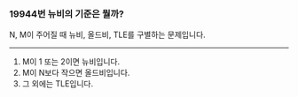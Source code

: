 ### 19944번 뉴비의 기준은 뭘까?

N, M이 주어질 때 뉴비, 올드비, TLE를 구별하는 문제입니다.

---

1. M이 1 또는 2이면 뉴비입니다.
2. M이 N보다 작으면 올드비입니다.
3. 그 외에는 TLE입니다.